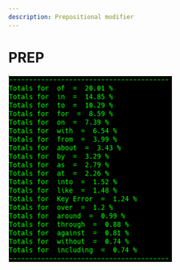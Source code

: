 ```yaml
---
description: Prepositional modifier
---
```


# PREP

![Google Congressional Hearing PREP sorted by percent \(top 20\)](../../.gitbook/assets/2019-01-04-152647_327x372_scrot.png)

